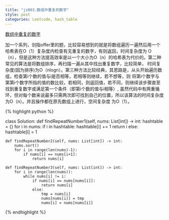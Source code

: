 ```yaml
---
title: "jz003.数组中重复的数字"
style: post
categories: Leetcode, hash_table
---
```


[数组中重复的数字](https://leetcode-cn.com/problems/shu-zu-zhong-zhong-fu-de-shu-zi-lcof/)

加一个系列，剑指offer里的题，比较容易想到的就是将数组遍历一遍然后用一个哈希表在O（1）复杂度内检查有无重复的数字，有则返回，时间复杂度为
O（n），但是这种方法提高效率是以一个大小为O（n）的哈希表为代价的。第二种常见的算法是将数组排序，再扫描一遍从其中找出重复数字，比较简单，
时间复杂度(因为排序)为O（nlogn）。第三种方法比较经典，其思路是，从头开始遍历数组，检查第i个数的值与i是否相等，若相等则继续，若不想等，则
将第i个数字与第第i个数字所指的值的数比较，若相同，则返回值，若不同，则继续该步骤直至找到重复数字或满足第一个条件（即第i个数的值与i相等）,
虽然代码中有两重循环，但对每个数来说最多只需两次即可找到自己的位置，所以该算法的时间复杂度为O（n）。并且操作都在原先数组上进行，空间复杂度
为O（1）。

{% highlight python %}

class Solution:
    def findRepeatNumber1(self, nums: List[int]) -> int:
        hashtable = {}
        for i in nums:
            if i in hashtable:
                hashtable[i] += 1
                return i
            else:
                hashtable[i] = 1

    def findRepeatNumber2(self, nums: List[int]) -> int:
        nums.sort()
        for i in range(len(nums)-1):
            if nums[i] == nums[i+1]:
                return nums[i]

    def findRepeatNumber3(self, nums: List[int]) -> int:
        for i in range(len(nums)):
            while nums[i] != i:
                if nums[i] == nums[nums[i]]:
                    return nums[i]
                else:
                    tmp = nums[i]
                    nums[nums[i]] = tmp
                    nums[i] = nums[nums[i]]

{% endhighlight %}